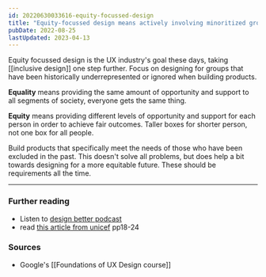 ```yaml
---
id: 20220630033616-equity-focussed-design
title: "Equity-focussed design means actively involving minoritized groups in the design process"
pubDate: 2022-08-25
lastUpdated: 2023-04-13
---
```


Equity focussed design is the UX industry's goal these days, taking [[inclusive design]] one step further. Focus on designing for groups that have been historically underrepresented or ignored when building products.

**Equality** means providing the same amount of opportunity and support to all segments of society, everyone gets the same thing.

**Equity** means providing different levels of opportunity and support for each person in order to achieve fair outcomes. Taller boxes for shorter person, not one box for all people.

Build products that specifically meet the needs of those who have been excluded in the past. This doesn't solve all problems, but does help a bit towards designing for a more equitable future. These should be requirements all the time.

---

### Further reading

- Listen to [design better podcast](https://www.designbetter.co/podcast/benjamin-evans)
- read [this article from unicef](https://evalpartners.org/sites/default/files/EWP5_Equity_focused_evaluations.pdf) pp18-24

### Sources

- Google's [[Foundations of UX Design course]]
